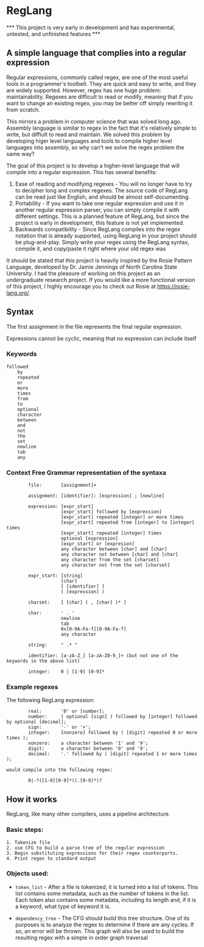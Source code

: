 # RegLang

*** This project is very early in development and has experimental, untested, and unfinished features ***

## A simple language that complies into a regular expression

Regular expressions, commonly called regex, are one of the most useful tools in
a programmer's toolbelt. They are quick and easy to write, and they are widely
supported. However, regex has one huge problem: maintainability. Regexes are
difficult to read or modify, meaning that if you want to change an existing
regex, you may be better off simply rewriting it from scratch.

This mirrors a problem in computer science that was solved long ago. Assembly language
is similar to regex in the fact that it's relatively simple to write, but diffiult to
read and maintain. We solved this problem by developing higer level languages and tools
to compile higher level languages into assembly, so why can't we solve the regex problem
the same way?

The goal of this project is to develop a higher-level language that will compile into
a regular expression. This has several benefits:

1.  Ease of reading and modifying regexes - You will no longer have to try to
    decipher long and complex regexes. The source code of RegLang can be read just
    like English, and should be almost self-documenting.
2.  Portability - If you want to take one regular expression and use it in another
    regular expression parser, you can simply compile it with different settings. This
    is a planned feature of RegLang, but since the project is early in development, this
    feature is not yet implemented.
3.  Backwards compatibility - Since RegLang compiles into the regex notation that is already
    supported, using RegLang in your project should be plug-and-play. Simply write your regex
    using the RegLang syntax, compile it, and copy/paste it right where your old regex was

It should be stated that this project is heavily inspired by the Rosie Pattern Language, developed by
Dr. Jamie Jennings of North Carolina State University. I had the pleasure of working on this project
as an undergraduate research project. If you would like a more functional version of this project,
I highly encourage you to check out Rosie at https://rosie-lang.org/.

## Syntax
 
The first assignment in the file represents the final
regular expression.

Expressions cannot be cyclic, meaning that no expression can include
itself   

### Keywords
    followed
        by
        repeated
        or
        more
        times
        from
        to
        optional
        character
        between
        and
        not
        the
        set
        newline
        tab
        any
  
### Context Free Grammar representation of the syntaxa
```
        file:       [assignment]+

        assignment: [identifier]: [expression] ; [newline]
        
        expression: [expr_start]
                    [expr_start] followed by [expression]
                    [expr_start] repeated [integer] or more times
                    [expr_start] repeated from [integer] to [integer] times
                    [expr_start] repeated [integer] times
                    optional [expression]
                    [expr_start] or [expresion]
                    any character between [char] and [char]
                    any character not between [char] and [char]
                    any character from the set [charset]
                    any character not from the set [charset]

        expr_start: [string]
                    [char]
                    [ [identifier] ]
                    ( [expression] )

        charset:    [ [char] ( , [char] )* ]

        char:       ' . '
                    newline
                    tab
                    0x[0-9A-Fa-f][0-9A-Fa-f]
                    any character

        string:     " .* "

        identifier: [a-zA-Z_] [a-zA-Z0-9_]+ (but not one of the keywords in the above list)

        integer:    0 | [1-9] [0-9]*
```

### Example regexes
    
The following RegLang expression:
```
        real:       '0' or [number];
        number:     ( optional [sign] ) followed by [integer] followed by optional [decimal];
        sign:       '-' or '+';
        integer:    [nonzero] followed by ( [digit] repeated 0 or more times );
        nonzero:    a character between '1' and '9';
        digit:      a character between '0' and '9';
        decimal:    '.' followed by ( [digit] repeated 1 or more times );
```
    would compile into the following regex:
```     
        0|-?([1-9][0-9]*)(.[0-9]*)?
```

## How it works

RegLang, like many other compilers, uses a pipeline architecture.

### Basic steps:
    1. Tokenize file
    2. use CFG to build a parse tree of the regular expression
    3. Begin substituting expressions for their regex counterparts.
    4. Print regex to standard output

### Objects used:
    
- `token_list` - After a file is tokenized, it is turned into a list
        of tokens. This list contains some metadata, such as the
        number of tokens in the list. Each token also contains some metadata,
        including its length and, if it is a keyword, what type of keyword it is.

- `dependency_tree` - The CFG should build this tree structure. One of
        its purposes is to analyze the regex to determine if there are
        any cycles. If so, an error will be thrown. This graph will
        also be used to build the resulting regex with a simple in order
        graph traversal

   
